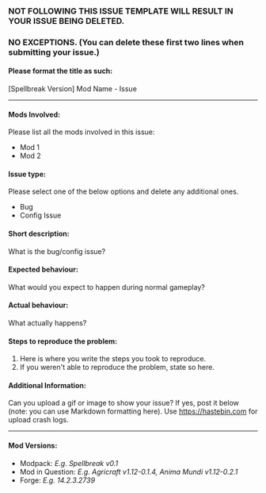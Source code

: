 ### NOT FOLLOWING THIS ISSUE TEMPLATE WILL RESULT IN YOUR ISSUE BEING DELETED. 
### NO EXCEPTIONS. (You can delete these first two lines when submitting your issue.)

#### Please format the title as such: 
[Spellbreak Version] Mod Name - Issue

----

#### Mods Involved:
Please list all the mods involved in this issue:
- Mod 1
- Mod 2

#### Issue type:
Please select one of the below options and delete any additional ones.
- Bug
- Config Issue

#### Short description:
What is the bug/config issue?

#### Expected behaviour:
What would you expect to happen during normal gameplay?


#### Actual behaviour:
What actually happens?


#### Steps to reproduce the problem:

1. Here is where you write the steps you took to reproduce.
2. If you weren't able to reproduce the problem, state so here.


#### Additional Information:

Can you upload a gif or image to show your issue? If yes, post it below (note: you can use Markdown formatting here). Use https://hastebin.com for upload crash logs.

____
#### Mod Versions:

- Modpack:  *E.g. Spellbreak v0.1*
- Mod in Question: *E.g. Agricraft v1.12-0.1.4, Anima Mundi v1.12-0.2.1*
- Forge:  *E.g. 14.2.3.2739*
